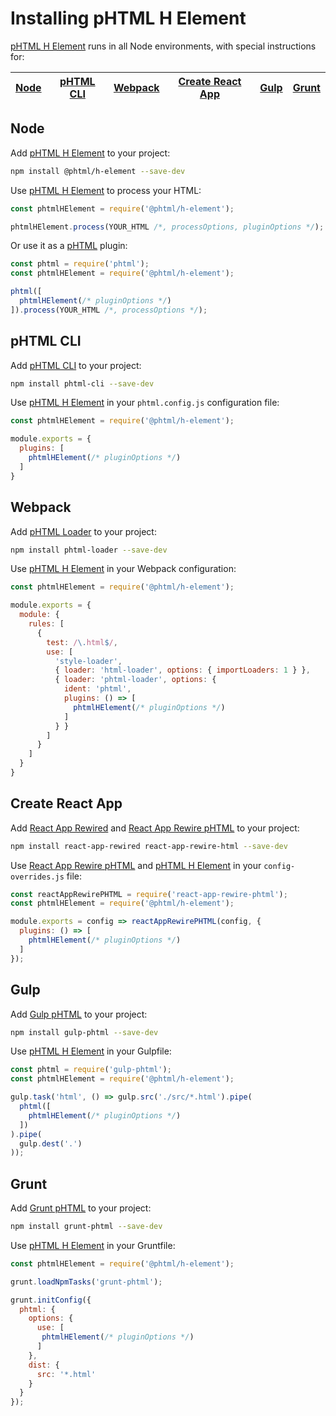# Installing pHTML H Element

[pHTML H Element] runs in all Node environments, with special instructions for:

| [Node](#node) | [pHTML CLI](#phtml-cli) | [Webpack](#webpack) | [Create React App](#create-react-app) | [Gulp](#gulp) | [Grunt](#grunt) |
| --- | --- | --- | --- | --- | --- |

## Node

Add [pHTML H Element] to your project:

```bash
npm install @phtml/h-element --save-dev
```

Use [pHTML H Element] to process your HTML:

```js
const phtmlHElement = require('@phtml/h-element');

phtmlHElement.process(YOUR_HTML /*, processOptions, pluginOptions */);
```

Or use it as a [pHTML] plugin:

```js
const phtml = require('phtml');
const phtmlHElement = require('@phtml/h-element');

phtml([
  phtmlHElement(/* pluginOptions */)
]).process(YOUR_HTML /*, processOptions */);
```

## pHTML CLI

Add [pHTML CLI] to your project:

```bash
npm install phtml-cli --save-dev
```

Use [pHTML H Element] in your `phtml.config.js` configuration file:

```js
const phtmlHElement = require('@phtml/h-element');

module.exports = {
  plugins: [
    phtmlHElement(/* pluginOptions */)
  ]
}
```

## Webpack

Add [pHTML Loader] to your project:

```bash
npm install phtml-loader --save-dev
```

Use [pHTML H Element] in your Webpack configuration:

```js
const phtmlHElement = require('@phtml/h-element');

module.exports = {
  module: {
    rules: [
      {
        test: /\.html$/,
        use: [
          'style-loader',
          { loader: 'html-loader', options: { importLoaders: 1 } },
          { loader: 'phtml-loader', options: {
            ident: 'phtml',
            plugins: () => [
              phtmlHElement(/* pluginOptions */)
            ]
          } }
        ]
      }
    ]
  }
}
```

## Create React App

Add [React App Rewired] and [React App Rewire pHTML] to your project:

```bash
npm install react-app-rewired react-app-rewire-html --save-dev
```

Use [React App Rewire pHTML] and [pHTML H Element] in your
`config-overrides.js` file:

```js
const reactAppRewirePHTML = require('react-app-rewire-phtml');
const phtmlHElement = require('@phtml/h-element');

module.exports = config => reactAppRewirePHTML(config, {
  plugins: () => [
    phtmlHElement(/* pluginOptions */)
  ]
});
```

## Gulp

Add [Gulp pHTML] to your project:

```bash
npm install gulp-phtml --save-dev
```

Use [pHTML H Element] in your Gulpfile:

```js
const phtml = require('gulp-phtml');
const phtmlHElement = require('@phtml/h-element');

gulp.task('html', () => gulp.src('./src/*.html').pipe(
  phtml([
    phtmlHElement(/* pluginOptions */)
  ])
).pipe(
  gulp.dest('.')
));
```

## Grunt

Add [Grunt pHTML] to your project:

```bash
npm install grunt-phtml --save-dev
```

Use [pHTML H Element] in your Gruntfile:

```js
const phtmlHElement = require('@phtml/h-element');

grunt.loadNpmTasks('grunt-phtml');

grunt.initConfig({
  phtml: {
    options: {
      use: [
       phtmlHElement(/* pluginOptions */)
      ]
    },
    dist: {
      src: '*.html'
    }
  }
});
```

[Gulp pHTML]: https://github.com/phtmlorg/gulp-phtml
[Grunt pHTML]: https://github.com/phtmlorg/grunt-phtml
[pHTML]: https://github.com/phtmlorg/phtml
[pHTML CLI]: https://github.com/phtmlorg/phtml-cli
[pHTML Loader]: https://github.com/phtmlorg/phtml-loader
[pHTML H Element]: https://github.com/phtmlorg/phtml-h-element
[React App Rewire pHTML]: https://github.com/phtmlorg/react-app-rewire-phtml
[React App Rewired]: https://github.com/timarney/react-app-rewired
